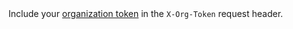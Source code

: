 <aside class="notice">
Include your <a href="./#organization-token">organization token</a> in the <code>X-Org-Token</code> request header.
</aside>